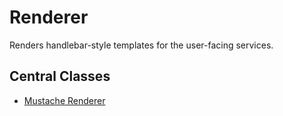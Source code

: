 # Renderer

Renders handlebar-style templates for the user-facing services.

## Central Classes

* [Mustache Renderer](src/main/java/nu/marginalia/renderer/MustacheRenderer.java)